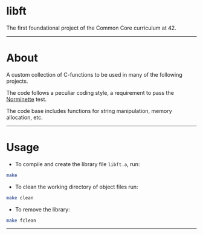 # libft

The first foundational project of the Common Core curriculum at 42.

___
# About 

A custom collection of C-functions to be used in many of the following projects. 

The code follows a peculiar coding style, a requirement to pass the [Norminette](https://github.com/42School/norminette) test.

The code base includes functions for string manipulation, memory allocation, etc.

___
# Usage

- To compile and create the library file `libft.a`, run:

```sh
make
```

- To clean the working directory of object files run:

```sh
make clean
```

- To remove the library:

```sh
make fclean
```

___

